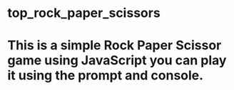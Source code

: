 # top_rock_paper_scissors

# This is a simple Rock Paper Scissor game using JavaScript you can play it using the prompt and console.